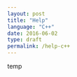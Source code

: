 ```yaml
---
layout: post
title: "Help"
language: "C++"
date: 2016-06-02
type: draft
permalink: /help-c++
---
```


temp
